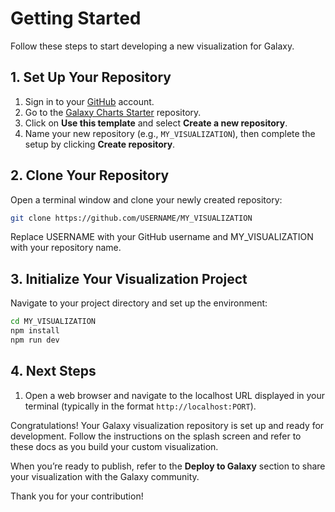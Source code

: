 # Getting Started

Follow these steps to start developing a new visualization for Galaxy.

## 1. Set Up Your Repository

1. Sign in to your [GitHub](https://github.com) account.
2. Go to the [Galaxy Charts Starter](https://github.com/guerler/galaxy-charts-starter) repository.
3. Click on **Use this template** and select **Create a new repository**.
4. Name your new repository (e.g., `MY_VISUALIZATION`), then complete the setup by clicking **Create repository**.

## 2. Clone Your Repository

Open a terminal window and clone your newly created repository:

```bash
git clone https://github.com/USERNAME/MY_VISUALIZATION
```
Replace USERNAME with your GitHub username and MY_VISUALIZATION with your repository name.

## 3. Initialize Your Visualization Project

Navigate to your project directory and set up the environment:
```bash
cd MY_VISUALIZATION
npm install
npm run dev
```

## 4. Next Steps

1. Open a web browser and navigate to the localhost URL displayed in your terminal (typically in the format `http://localhost:PORT`).

Congratulations! Your Galaxy visualization repository is set up and ready for development. Follow the instructions on the splash screen and refer to these docs as you build your custom visualization.

When you’re ready to publish, refer to the **Deploy to Galaxy** section to share your visualization with the Galaxy community.

Thank you for your contribution!
